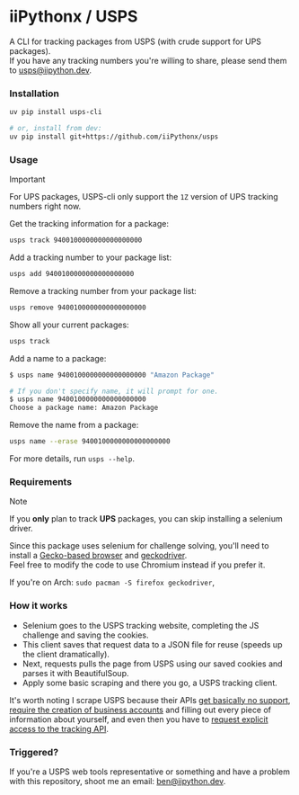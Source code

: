 # iiPythonx / USPS

A CLI for tracking packages from USPS (with crude support for UPS packages).  
If you have any tracking numbers you're willing to share, please send them to [usps@iipython.dev](mailto:usps@iipython.dev).

### Installation

```sh
uv pip install usps-cli

# or, install from dev:
uv pip install git+https://github.com/iiPythonx/usps
```

### Usage

> [!IMPORTANT]  
> For UPS packages, USPS-cli only support the `1Z` version of UPS tracking numbers right now.

Get the tracking information for a package:
```sh
usps track 9400100000000000000000
```

Add a tracking number to your package list:
```sh
usps add 9400100000000000000000
```

Remove a tracking number from your package list:
```sh
usps remove 9400100000000000000000
```

Show all your current packages:
```sh
usps track
```

Add a name to a package:
```sh
$ usps name 9400100000000000000000 "Amazon Package"

# If you don't specify name, it will prompt for one.
$ usps name 9400100000000000000000
Choose a package name: Amazon Package
```

Remove the name from a package:
```sh
usps name --erase 9400100000000000000000
```

For more details, run `usps --help`.  

### Requirements

> [!NOTE]  
> If you **only** plan to track **UPS** packages, you can skip installing a selenium driver.

Since this package uses selenium for challenge solving, you'll need to install a [Gecko-based browser](https://www.mozilla.org/en-US/firefox) and [geckodriver](https://github.com/mozilla/geckodriver/releases).  
Feel free to modify the code to use Chromium instead if you prefer it.

If you're on Arch: `sudo pacman -S firefox geckodriver`,

### How it works

- Selenium goes to the USPS tracking website, completing the JS challenge and saving the cookies.
- This client saves that request data to a JSON file for reuse (speeds up the client dramatically).
- Next, requests pulls the page from USPS using our saved cookies and parses it with BeautifulSoup.
- Apply some basic scraping and there you go, a USPS tracking client.

It's worth noting I scrape USPS because their APIs [get basically no support](https://github.com/USPS/api-examples/issues/28), [require the creation of business accounts](https://developer.usps.com/getting-started) and filling out every piece of information about yourself, and even then you have to [request explicit access to the tracking API](https://developer.usps.com/quotaform).

### Triggered?

If you're a USPS web tools representative or something and have a problem with this repository, shoot me an email: [ben@iipython.dev](mailto:ben@iipython.dev).

